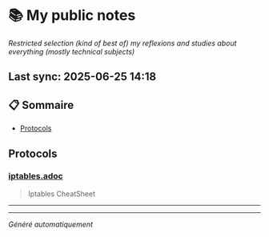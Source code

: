 # 📚 My public notes 
*Restricted selection (kind of best of) my reflexions and studies about everything (mostly technical subjects)*

## Last sync: 2025-06-25 14:18


## 📋 Sommaire

- [Protocols](#protocols)


## Protocols

### [iptables.adoc](networking/protocols/iptables.adoc)
> Iptables CheatSheet

---

---
_Généré automatiquement_